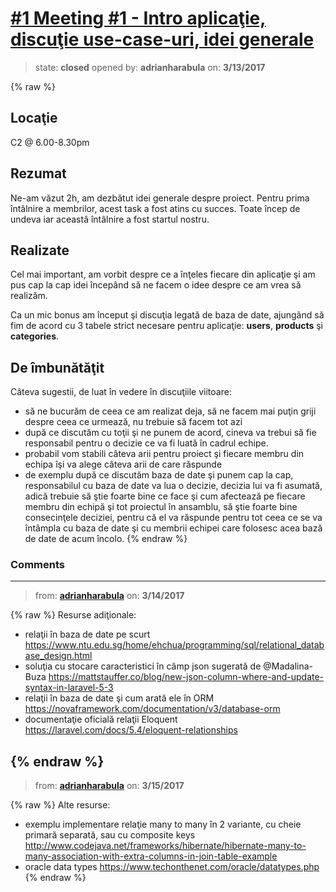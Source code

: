 # [\#1 Meeting #1 - Intro aplicaţie, discuţie use-case-uri, idei generale](https://github.com/adrianharabula/condr/issues/1)

> state: **closed** opened by: **adrianharabula** on: **3/13/2017**

{% raw %}
## Locaţie
C2 @ 6.00-8.30pm

## Rezumat
Ne-am văzut 2h, am dezbătut idei generale despre proiect. Pentru prima întâlnire a membrilor, acest task a fost atins cu succes. Toate încep de undeva iar această întâlnire a fost startul nostru.

## Realizate
Cel mai important, am vorbit despre ce a înţeles fiecare din aplicaţie şi am pus cap la cap idei începând să ne facem o idee despre ce am vrea să realizăm.

Ca un mic bonus am început şi discuţia legată de baza de date, ajungând să fim de acord cu 3 tabele strict necesare pentru aplicaţie: __users__, __products__ şi __categories__.

## De îmbunătăţit
Câteva sugestii, de luat în vedere în discuţiile viitoare:

 * să ne bucurăm de ceea ce am realizat deja, să ne facem mai puţin griji despre ceea ce urmează, nu trebuie să facem tot azi
 * după ce discutăm cu toţii şi ne punem de acord, cineva va trebui să fie responsabil pentru o decizie ce va fi luată în cadrul echipe.
 * probabil vom stabili câteva arii pentru proiect şi fiecare membru din echipa îşi va alege câteva arii de care răspunde
 * de exemplu după ce discutăm baza de date şi punem cap la cap, responsabilul cu baza de date va lua o decizie, decizia lui va fi asumată, adică trebuie să ştie foarte bine ce face şi cum afectează pe fiecare membru din echipă şi tot proiectul în ansamblu, să ştie foarte bine consecinţele deciziei, pentru că el va răspunde pentru tot ceea ce se va întâmpla cu baza de date şi cu membrii echipei care folosesc acea bază de date de acum încolo.
{% endraw %}


### Comments

---
> from: [**adrianharabula**](https://github.com/adrianharabula/condr/issues/1#issuecomment-286394716) on: **3/14/2017**

{% raw %}
Resurse adiţionale:

 * relaţii în baza de date pe scurt https://www.ntu.edu.sg/home/ehchua/programming/sql/relational_database_design.html
 * soluţia cu stocare caracteristici în câmp json sugerată de @Madalina-Buza https://mattstauffer.co/blog/new-json-column-where-and-update-syntax-in-laravel-5-3
 * relaţii în baza de date şi cum arată ele în ORM https://novaframework.com/documentation/v3/database-orm
 * documentaţie oficială relaţii Eloquent https://laravel.com/docs/5.4/eloquent-relationships

{% endraw %}
---
> from: [**adrianharabula**](https://github.com/adrianharabula/condr/issues/1#issuecomment-286678830) on: **3/15/2017**

{% raw %}
Alte resurse:

 * exemplu implementare relaţie many to many în 2 variante, cu cheie primară separată, sau cu composite keys http://www.codejava.net/frameworks/hibernate/hibernate-many-to-many-association-with-extra-columns-in-join-table-example
 * oracle data types https://www.techonthenet.com/oracle/datatypes.php
{% endraw %}
